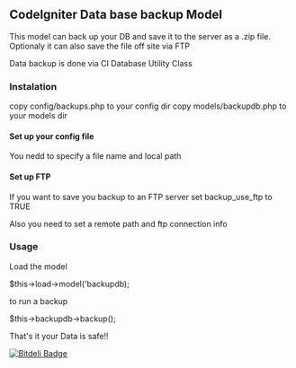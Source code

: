 ## CodeIgniter Data base backup Model

This model can back up your DB and save it to the server as a .zip file.
Optionaly it can also save the file off site via FTP


Data backup is done via CI Database Utility Class


### Instalation

copy config/backups.php to your config dir
copy models/backupdb.php to your models dir

#### Set up your config file

You nedd to specify a file name and local path

#### Set up FTP

If you want to save you backup to an FTP server set backup_use_ftp to TRUE

Also you need to set a remote path and ftp connection info

### Usage

Load the model

$this->load->model('backupdb);

to run a backup

$this->backupdb->backup();

That's it your Data is safe!!

[![Bitdeli Badge](https://d2weczhvl823v0.cloudfront.net/psradich/CI_DatabaseBackup/trend.png)](https://bitdeli.com/free "Bitdeli Badge")
